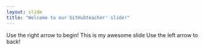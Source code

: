 ```yaml
---
layout: slide
title: "Welcome to our GitHubteacher' slide!"
---
```

Use the right arrow to begin!
This is my awesome slide
Use the left arrow to back!

